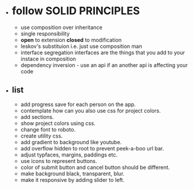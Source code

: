 - # follow **SOLID PRINCIPLES**

  - use composition over inheritance
  - single responsibility
  - **open** to extension **closed** to modification
  - leskov's substituion i.e. just use composition man
  - interface segregation interfaces are the things that you add to your instace in composition
  - dependency inversion - use an api if an another api is affecting your code

- ## list

  - add progress save for each person on the app.
  - contemplate how can you also use css for project colors. <!-- production. -->
  - add sections. <!-- this is an after thought, I may add it on revisiting this project on a later date. -->
  - show project colors using css.
  - change font to roboto.
  - create utility css.
  - add gradient to background like youtube.
  - add overflow hidden to root to prevent peek-a-boo url bar.
  - adjust typfaces, margins, paddings etc.
  - use icons to represent buttons.
  - color of submit button and cancel button should be different.
  - make background black, transparent, blur.
  - make it responsive by adding slider to left.
